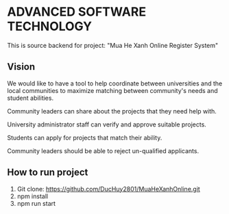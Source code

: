 # ADVANCED SOFTWARE TECHNOLOGY
This is source backend for project: "Mua He Xanh Online Register System" 

## Vision
We would like to have a tool to help coordinate between universities and the local communities to maximize matching between community's needs and student abilities.

Community leaders can share about the projects that they need help with.

University administrator staff can verify and approve suitable projects.

Students can apply for projects that match their ability.

Community leaders should be able to reject un-qualified applicants.

## How to run project 
1. Git clone: https://github.com/DucHuy2801/MuaHeXanhOnline.git
2. npm install
3. npm run start
